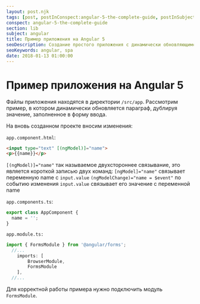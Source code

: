 ```yaml
---
layout: post.njk
tags: [post, postInConspect:angular-5-the-complete-guide, postInSubject:angular, postInSection:lib]
conspect: angular-5-the-complete-guide
section: lib
subject: angular
title: Пример приложения на Angular 5
seoDescription: Создание простого приложения с динамически обновляющимся текстом.
seoKeywords: angular, spa
date: 2018-01-13 01:00:00
---
```

# Пример приложения на Angular 5

Файлы приложения находятся в директории `/src/app`. Рассмотрим пример, в котором динамически обновляется параграф, дублируя значение, заполненное в форму ввода.

На вновь созданном проекте вносим изменения:

`app.component.html`:

```html
<input type="text" [(ngModel)]="name">
<p>{{name}}</p>
```

`[(ngModel)]="name"` так называемое двухстороннее связывание, это является короткой записью двух команд:
`[ngModel]="name"` связывает переменную name с `input.value`
`(ngModelChange)="name = $event"` по событию изменения `input.value` связывает его значение с переменной name

`app.components.ts`:

```js
export class AppComponent {
  name = '';
}
```

`app.module.ts:`

```js
import { FormsModule } from '@angular/forms';
  //...		
	imports: [
		BrowserModule,
		FormsModule
	],
  //...
```

Для корректной работы примера нужно подключить модуль `FormsModule`.
